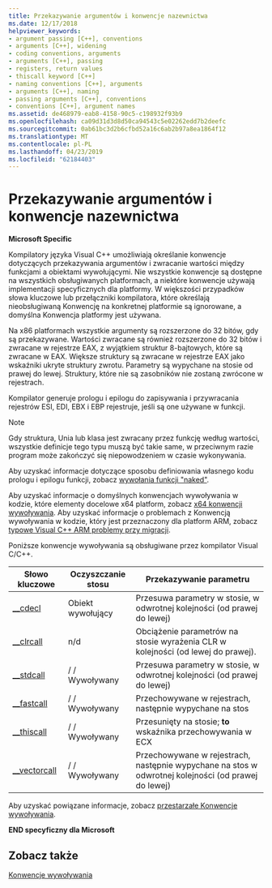 ```yaml
---
title: Przekazywanie argumentów i konwencje nazewnictwa
ms.date: 12/17/2018
helpviewer_keywords:
- argument passing [C++], conventions
- arguments [C++], widening
- coding conventions, arguments
- arguments [C++], passing
- registers, return values
- thiscall keyword [C++]
- naming conventions [C++], arguments
- arguments [C++], naming
- passing arguments [C++], conventions
- conventions [C++], argument names
ms.assetid: de468979-eab8-4158-90c5-c198932f93b9
ms.openlocfilehash: ca09d31d3d8d50ca94543c5e02262edd7b2deefc
ms.sourcegitcommit: 0ab61bc3d2b6cfbd52a16c6ab2b97a8ea1864f12
ms.translationtype: MT
ms.contentlocale: pl-PL
ms.lasthandoff: 04/23/2019
ms.locfileid: "62184403"
---
```

# <a name="argument-passing-and-naming-conventions"></a>Przekazywanie argumentów i konwencje nazewnictwa

**Microsoft Specific**

Kompilatory języka Visual C++ umożliwiają określanie konwencje dotyczących przekazywania argumentów i zwracanie wartości między funkcjami a obiektami wywołującymi. Nie wszystkie konwencje są dostępne na wszystkich obsługiwanych platformach, a niektóre konwencje używają implementacji specyficznych dla platformy. W większości przypadków słowa kluczowe lub przełączniki kompilatora, które określają nieobsługiwaną Konwencję na konkretnej platformie są ignorowane, a domyślna Konwencja platformy jest używana.

Na x86 platformach wszystkie argumenty są rozszerzone do 32 bitów, gdy są przekazywane. Wartości zwracane są również rozszerzone do 32 bitów i zwracane w rejestrze EAX, z wyjątkiem struktur 8-bajtowych, które są zwracane w EAX. Większe struktury są zwracane w rejestrze EAX jako wskaźniki ukryte struktury zwrotu. Parametry są wypychane na stosie od prawej do lewej. Struktury, które nie są zasobników nie zostaną zwrócone w rejestrach.

Kompilator generuje prologu i epilogu do zapisywania i przywracania rejestrów ESI, EDI, EBX i EBP rejestruje, jeśli są one używane w funkcji.

> [!NOTE]
> Gdy struktura, Unia lub klasa jest zwracany przez funkcję według wartości, wszystkie definicje tego typu muszą być takie same, w przeciwnym razie program może zakończyć się niepowodzeniem w czasie wykonywania.

Aby uzyskać informacje dotyczące sposobu definiowania własnego kodu prologu i epilogu funkcji, zobacz [wywołania funkcji "naked"](../cpp/naked-function-calls.md).

Aby uzyskać informacje o domyślnych konwencjach wywoływania w kodzie, które elementy docelowe x64 platform, zobacz [x64 konwencji wywoływania](../build/x64-calling-convention.md). Aby uzyskać informacje o problemach z Konwencją wywoływania w kodzie, który jest przeznaczony dla platform ARM, zobacz [typowe Visual C++ ARM problemy przy migracji](../build/common-visual-cpp-arm-migration-issues.md).

Poniższe konwencje wywoływania są obsługiwane przez kompilator Visual C/C++.

|Słowo kluczowe|Oczyszczanie stosu|Przekazywanie parametru|
|-------------|-------------------|-----------------------|
|[__cdecl](../cpp/cdecl.md)|Obiekt wywołujący|Przesuwa parametry w stosie, w odwrotnej kolejności (od prawej do lewej)|
|[__clrcall](../cpp/clrcall.md)|n/d|Obciążenie parametrów na stosie wyrażenia CLR w kolejności (od lewej do prawej).|
|[__stdcall](../cpp/stdcall.md)|/ / Wywoływany|Przesuwa parametry w stosie, w odwrotnej kolejności (od prawej do lewej)|
|[__fastcall](../cpp/fastcall.md)|/ / Wywoływany|Przechowywane w rejestrach, następnie wypychane na stos|
|[__thiscall](../cpp/thiscall.md)|/ / Wywoływany|Przesunięty na stosie; **to** wskaźnika przechowywania w ECX|
|[__vectorcall](../cpp/vectorcall.md)|/ / Wywoływany|Przechowywane w rejestrach, następnie wypychane na stos w odwrotnej kolejności (od prawej do lewej)|

Aby uzyskać powiązane informacje, zobacz [przestarzałe Konwencje wywoływania](../cpp/obsolete-calling-conventions.md).

**END specyficzny dla Microsoft**

## <a name="see-also"></a>Zobacz także

[Konwencje wywoływania](../cpp/calling-conventions.md)